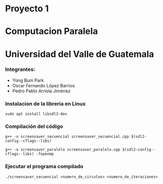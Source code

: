 # Proyecto 1 
# Computacion Paralela
# Universidad del Valle de Guatemala

### Integrantes:
- Yong Bum Park
- Oscar Fernando López Barrios
- Pedro Pablo Arriola Jiménez

### Instalacion de la libreria en Linux
```sudo apt install libsdl2-dev```
### Compilación del código
```g++ -o screensaver_secuencial screensaver_secuencial.cpp $(sdl2-config--cflags--libs)```

```g++ -o screensaver_paralelo screensaver_paralelo.cpp $(sdl2-config--cflags--libs) -fopenmp```

  ### Ejecutar el programa compilado
  ```./screensaver_secuencial <numero_de_circulos> <numero_de_iteraciones>```
